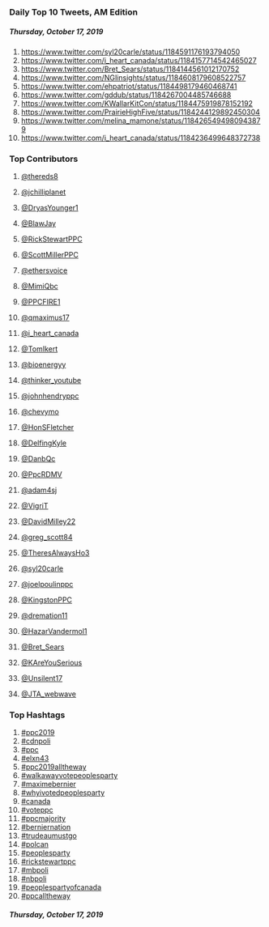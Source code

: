 ### Daily Top 10 Tweets, AM Edition
##### Thursday, October 17, 2019
 1) https://www.twitter.com/syl20carle/status/1184591176193794050
 2) https://www.twitter.com/i_heart_canada/status/1184157714542465027
 3) https://www.twitter.com/Bret_Sears/status/1184144561012170752
 4) https://www.twitter.com/NGIinsights/status/1184608179608522757
 5) https://www.twitter.com/ehpatriot/status/1184498179460468741
 6) https://www.twitter.com/gddub/status/1184267004485746688
 7) https://www.twitter.com/KWallarKitCon/status/1184475919878152192
 8) https://www.twitter.com/PrairieHighFive/status/1184244129892450304
 9) https://www.twitter.com/melina_mamone/status/1184265494980943879
10) https://www.twitter.com/i_heart_canada/status/1184236499648372738

### Top Contributors
  1) [@thereds8](https://www.twitter.com/thereds8)
  2) [@jchilliplanet](https://www.twitter.com/jchilliplanet)
  3) [@DryasYounger1](https://www.twitter.com/DryasYounger1)
  4) [@BlawJay](https://www.twitter.com/BlawJay)
  5) [@RickStewartPPC](https://www.twitter.com/RickStewartPPC)
  6) [@ScottMillerPPC](https://www.twitter.com/ScottMillerPPC)
  7) [@ethersvoice](https://www.twitter.com/ethersvoice)
  8) [@MimiQbc](https://www.twitter.com/MimiQbc)
  9) [@PPCFIRE1](https://www.twitter.com/PPCFIRE1)
 10) [@qmaximus17](https://www.twitter.com/qmaximus17)

 11) [@i_heart_canada](https://www.twitter.com/i_heart_canada)
 12) [@TomIkert](https://www.twitter.com/TomIkert)
 13) [@bioenergyy](https://www.twitter.com/bioenergyy)
 14) [@thinker_youtube](https://www.twitter.com/thinker_youtube)
 15) [@johnhendryppc](https://www.twitter.com/johnhendryppc)
 16) [@chevymo](https://www.twitter.com/chevymo)
 17) [@HonSFletcher](https://www.twitter.com/HonSFletcher)
 18) [@DelfingKyle](https://www.twitter.com/DelfingKyle)
 19) [@DanbQc](https://www.twitter.com/DanbQc)
 20) [@PpcRDMV](https://www.twitter.com/PpcRDMV)

 21) [@adam4sj](https://www.twitter.com/adam4sj)
 22) [@VigriT](https://www.twitter.com/VigriT)
 23) [@DavidMilley22](https://www.twitter.com/DavidMilley22)
 24) [@greg_scott84](https://www.twitter.com/greg_scott84)
 25) [@TheresAlwaysHo3](https://www.twitter.com/TheresAlwaysHo3)
 26) [@syl20carle](https://www.twitter.com/syl20carle)
 27) [@joelpoulinppc](https://www.twitter.com/joelpoulinppc)
 28) [@KingstonPPC](https://www.twitter.com/KingstonPPC)
 29) [@dremation11](https://www.twitter.com/dremation11)
 30) [@HazarVandermol1](https://www.twitter.com/HazarVandermol1)

 31) [@Bret_Sears](https://www.twitter.com/Bret_Sears)
 32) [@KAreYouSerious](https://www.twitter.com/KAreYouSerious)
 33) [@Unsilent17](https://www.twitter.com/Unsilent17)
 34) [@JTA_webwave](https://www.twitter.com/JTA_webwave)


### Top Hashtags

  1) [#ppc2019](https://www.twitter.com/hashtag/ppc2019)
  2) [#cdnpoli](https://www.twitter.com/hashtag/cdnpoli)
  3) [#ppc](https://www.twitter.com/hashtag/ppc)
  4) [#elxn43](https://www.twitter.com/hashtag/elxn43)
  5) [#ppc2019alltheway](https://www.twitter.com/hashtag/ppc2019alltheway)
  6) [#walkawayvotepeoplesparty](https://www.twitter.com/hashtag/walkawayvotepeoplesparty)
  7) [#maximebernier](https://www.twitter.com/hashtag/maximebernier)
  8) [#whyivotedpeoplesparty](https://www.twitter.com/hashtag/whyivotedpeoplesparty)
  9) [#canada](https://www.twitter.com/hashtag/canada)
 10) [#voteppc](https://www.twitter.com/hashtag/voteppc)
 11) [#ppcmajority](https://www.twitter.com/hashtag/ppcmajority)
 12) [#berniernation](https://www.twitter.com/hashtag/berniernation)
 13) [#trudeaumustgo](https://www.twitter.com/hashtag/trudeaumustgo)
 14) [#polcan](https://www.twitter.com/hashtag/polcan)
 15) [#peoplesparty](https://www.twitter.com/hashtag/peoplesparty)
 16) [#rickstewartppc](https://www.twitter.com/hashtag/rickstewartppc)
 17) [#mbpoli](https://www.twitter.com/hashtag/mbpoli)
 18) [#nbpoli](https://www.twitter.com/hashtag/nbpoli)
 19) [#peoplespartyofcanada](https://www.twitter.com/hashtag/peoplespartyofcanada)
 20) [#ppcalltheway](https://www.twitter.com/hashtag/ppcalltheway)

##### Thursday, October 17, 2019

